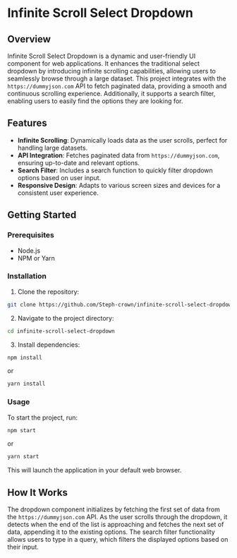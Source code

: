 # Infinite Scroll Select Dropdown

## Overview

Infinite Scroll Select Dropdown is a dynamic and user-friendly UI component for web applications. It enhances the traditional select dropdown by introducing infinite scrolling capabilities, allowing users to seamlessly browse through a large dataset. This project integrates with the `https://dummyjson.com` API to fetch paginated data, providing a smooth and continuous scrolling experience. Additionally, it supports a search filter, enabling users to easily find the options they are looking for.

## Features

- **Infinite Scrolling**: Dynamically loads data as the user scrolls, perfect for handling large datasets.
- **API Integration**: Fetches paginated data from `https://dummyjson.com`, ensuring up-to-date and relevant options.
- **Search Filter**: Includes a search function to quickly filter dropdown options based on user input.
- **Responsive Design**: Adapts to various screen sizes and devices for a consistent user experience.

## Getting Started

### Prerequisites

- Node.js
- NPM or Yarn

### Installation

1. Clone the repository:

```sh
git clone https://github.com/Steph-crown/infinite-scroll-select-dropdown.git

```

2. Navigate to the project directory:

```sh
cd infinite-scroll-select-dropdown

```

3. Install dependencies:

```sh
npm install

```

or

```sh
yarn install
```

### Usage

To start the project, run:

```sh
npm start
```

or

```sh
yarn start
```

This will launch the application in your default web browser.

## How It Works

The dropdown component initializes by fetching the first set of data from the `https://dummyjson.com` API. As the user scrolls through the dropdown, it detects when the end of the list is approaching and fetches the next set of data, appending it to the existing options. The search filter functionality allows users to type in a query, which filters the displayed options based on their input.
